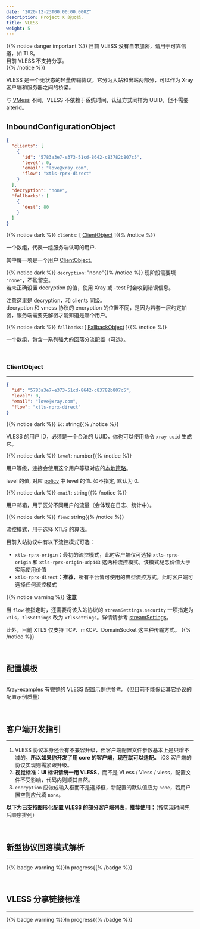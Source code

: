```yaml
---
date: "2020-12-23T00:00:00.000Z"
description: Project X 的文档.
title: VLESS
weight: 5
---
```


{{% notice danger important %}}
目前 VLESS 没有自带加密，请用于可靠信道，如 TLS。</br>
目前 VLESS 不支持分享。</br>
{{% /notice %}}

VLESS 是一个无状态的轻量传输协议，它分为入站和出站两部分，可以作为 Xray 客户端和服务器之间的桥梁。

与 [VMess](../vmess) 不同，VLESS 不依赖于系统时间，认证方式同样为 UUID，但不需要 alterId。

## InboundConfigurationObject

```json
{
  "clients": [
    {
      "id": "5783a3e7-e373-51cd-8642-c83782b807c5",
      "level": 0,
      "email": "love@xray.com",
      "flow": "xtls-rprx-direct"
    }
  ],
  "decryption": "none",
  "fallbacks": [
    {
      "dest": 80
    }
  ]
}
```

{{% notice dark %}} `clients`: \[ [ClientObject](#clientobject) \]{{% /notice %}}

一个数组，代表一组服务端认可的用户.

其中每一项是一个用户 [ClientObject](#clientobject)。

{{% notice dark %}} `decryption`: "none"{{% /notice %}}
现阶段需要填 `"none"`，不能留空。</br>
若未正确设置 decryption 的值，使用 Xray 或 -test 时会收到错误信息。

注意这里是 decryption，和 clients 同级。</br>
decryption 和 vmess 协议的 encryption 的位置不同，是因为若套一层约定加密，服务端需要先解密才能知道是哪个用户。</br>

{{% notice dark %}} `fallbacks`: \[ [FallbackObject](../../fallback) \]{{% /notice %}}

一个数组，包含一系列强大的回落分流配置（可选）。

</br>

### ClientObject

---

```json
{
  "id": "5783a3e7-e373-51cd-8642-c83782b807c5",
  "level": 0,
  "email": "love@xray.com",
  "flow": "xtls-rprx-direct"
}
```

{{% notice dark %}} `id`: string{{% /notice %}}

VLESS 的用户 ID，必须是一个合法的 UUID，你也可以使用命令 `xray uuid` 生成它。

{{% notice dark %}} `level`: number{{% /notice %}}

用户等级，连接会使用这个用户等级对应的[本地策略](../../base/policy#levelpolicyobject)。

level 的值, 对应 [policy](../../base/policy#policyobject) 中 level 的值. 如不指定, 默认为 0.

{{% notice dark %}} `email`: string{{% /notice %}}

用户邮箱，用于区分不同用户的流量（会体现在日志、统计中）。

{{% notice dark %}} `flow`: string{{% /notice %}}

流控模式，用于选择 XTLS 的算法。

目前入站协议中有以下流控模式可选：

- `xtls-rprx-origin`：最初的流控模式，此时客户端仅可选择 `xtls-rprx-origin` 和 `xtls-rprx-origin-udp443` 这两种流控模式。该模式纪念价值大于实际使用价值
- `xtls-rprx-direct`：**推荐**，所有平台皆可使用的典型流控方式，此时客户端可选择任何流控模式

{{% notice warning %}}
**注意**

当 `flow` 被指定时，还需要将该入站协议的 `streamSettings.security` 一项指定为 `xtls`，`tlsSettings` 改为 `xtlsSettings`。详情请参考 [streamSettings](../../base/transport#streamsettingsobject)。

此外，目前 XTLS 仅支持 TCP、mKCP、DomainSocket 这三种传输方式。
{{% /notice %}}

</br>

## 配置模板
---

[Xray-examples](https://github.com/xtls/Xray-examples) 有完整的 VLESS 配置示例供参考。（但目前不能保证其它协议的配置示例质量）

</br>

## 客户端开发指引
---
1. VLESS 协议本身还会有不兼容升级，但客户端配置文件参数基本上是只增不减的。**所以如果你开发了用 core 的客户端，现在就可以适配。** iOS 客户端的协议实现则需紧跟升级。
2. **视觉标准：UI 标识请统一用 VLESS**，而不是 VLess / Vless / vless，配置文件不受影响，代码内则顺其自然。
3. `encryption` 应做成输入框而不是选择框，新配置的默认值应为 `none`，若用户置空则应代填 `none`。

**以下为已支持图形化配置 VLESS 的部分客户端列表，推荐使用：**（按实现时间先后顺序排列）

<!-- - [QXray](https://github.com/QXray/QXray)（v2.6.3+），支持 Linux、macOS、Windows
- [v2raN](https://github.com/2dust/XrayN)（v3.21+），支持 Windows
- [v2rayNG](https://github.com/2dust/XrayNG)（v1.3.0+），支持 Android
- [PassWall](https://github.com/xiaorouji/openwrt-package)（v3.9.35+），支持 OpenWrt
- [XrayA](https://github.com/mzz2017/XrayA)（v1.0.0+），支持 Linux
- [XrayU](https://github.com/yanue/XrayU)（v3.0.0+），支持 macOS -->

</br>

## 新型协议回落模式解析
---
{{% badge warning %}}In progress{{% /badge %}}

</br>

## VLESS 分享链接标准
---
{{% badge warning %}}In progress{{% /badge %}}
